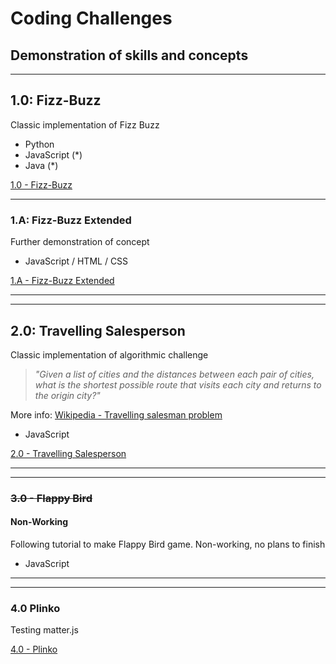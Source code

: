 # Coding Challenges
## Demonstration of skills and concepts
----
## 1.0: Fizz-Buzz
Classic implementation of Fizz Buzz
*   Python
*   JavaScript (*)
*   Java (*)

[1.0 - Fizz-Buzz](/1_FizzBuzz)

---

### 1.A: Fizz-Buzz Extended
Further demonstration of concept
*   JavaScript / HTML / CSS

[1.A - Fizz-Buzz Extended](/1A_FizzBuzz_Extended)

---
---


## 2.0: Travelling Salesperson
Classic implementation of algorithmic challenge

>*"Given a list of cities and the distances between each pair of cities, what is the shortest possible route that visits each city and returns to the origin city?"*

More info: [Wikipedia - Travelling salesman problem](https://en.wikipedia.org/wiki/Travelling_salesman_problem)
*   JavaScript

[2.0 - Travelling Salesperson](2_TravellingSales)

<hr>
<hr>

### ~~3.0 - Flappy Bird~~
#### Non-Working
Following tutorial to make Flappy Bird game. Non-working, no plans to finish
*   JavaScript

<hr>
<hr>

### 4.0 Plinko
Testing matter.js

[4.0 - Plinko](4_Plinko)